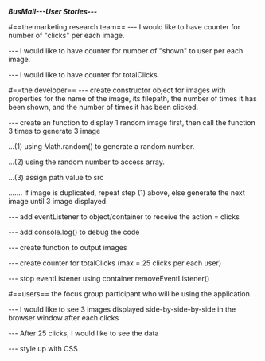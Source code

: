 ***BusMall---User Stories---***
<!-- 4-5 user stories for each role.'user stories' commit that is in place before any code is written. -->
#==the marketing research team==
--- I would like to have counter for number of "clicks" per each image.

--- I would like to have counter for number of "shown" to user per each image.

--- I would like to have counter for totalClicks.

#==the developer==
--- create constructor object for images with properties for the name of the image, its filepath, the number of times it has been shown, and the number of times it has been clicked.

--- create an function to display 1 random image first, then call the function 3 times to generate 3 image

...(1) using Math.random() to generate a random number.

...(2) using the random number to access array.

...(3) assign path value to src

....... <a> if image is duplicated, repeat step (1) above, else generate the next image until 3 image displayed.

--- add eventListener to object/container to receive the action = clicks

--- add console.log() to debug the code

--- create function to output images

--- create counter for totalClicks (max = 25 clicks per each user)

--- stop eventListener using container.removeEventListener()

#==users==
the focus group participant who will be using the application.

--- I would like to see 3 images displayed side-by-side-by-side in the browser window after each clicks

--- After 25 clicks, I would like to see the data

--- style up with CSS

